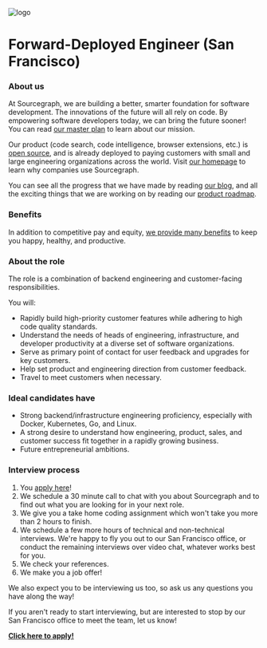 ![logo](https://sourcegraph.com/.assets/img/sourcegraph-light-head-logo.svg)

# Forward-Deployed Engineer (San Francisco)

### About us

At Sourcegraph, we are building a better, smarter foundation for software development. The
innovations of the future will all rely on code. By empowering software developers today, we can
bring the future sooner! You can read [our master plan](https://sourcegraph.com/plan) to learn about
our mission.

Our product (code search, code intelligence, browser extensions, etc.) is [open
source](https://about.sourcegraph.com/blog/sourcegraph-is-now-open-source), and is already deployed
to paying customers with small and large engineering organizations across the world. Visit [our
homepage](https://sourcegraph.com/start) to learn why companies use Sourcegraph.

You can see all the progress that we have made by reading [our
blog](https://about.sourcegraph.com/blog/), and all the exciting things that we are working on by
reading our [product roadmap](https://docs.sourcegraph.com/dev/roadmap).

### Benefits

In addition to competitive pay and equity, [we provide many
benefits](https://github.com/sourcegraph/careers#benefits) to keep you happy, healthy, and
productive.

### About the role

The role is a combination of backend engineering and customer-facing responsibilities.

You will:

- Rapidly build high-priority customer features while adhering to high code quality standards.
- Understand the needs of heads of engineering, infrastructure, and developer productivity at a
  diverse set of software organizations.
- Serve as primary point of contact for user feedback and upgrades for key customers.
- Help set product and engineering direction from customer feedback.
- Travel to meet customers when necessary.

### Ideal candidates have

- Strong backend/infrastructure engineering proficiency, especially with Docker, Kubernetes, Go, and
  Linux.
- A strong desire to understand how engineering, product, sales, and customer success fit together
  in a rapidly growing business.
- Future entrepreneurial ambitions.

### Interview process

1.  You [apply here](https://hire.withgoogle.com/public/jobs/sourcegraphcom/view/P_AAAAAADAAC5KSeSjyaujcb)!
1.  We schedule a 30 minute call to chat with you about Sourcegraph and to find out what you are
    looking for in your next role.
1.  We give you a take home coding assignment which won't take you more than 2 hours to finish.
1.  We schedule a few more hours of technical and non-technical interviews. We're happy to fly you
    out to our San Francisco office, or conduct the remaining interviews over video chat, whatever
    works best for you.
1.  We check your references.
1.  We make you a job offer!

We also expect you to be interviewing us too, so ask us any questions you have along the way!

If you aren't ready to start interviewing, but are interested to stop by our San Francisco office to
meet the team, let us know!

**[Click here to apply!](https://hire.withgoogle.com/public/jobs/sourcegraphcom/view/P_AAAAAADAAC5KSeSjyaujcb)**
